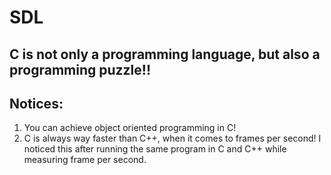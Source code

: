 # SDL

## C is not only a programming language, but also a programming puzzle!!

## Notices:

1. You can achieve object oriented programming in C!
2. C is always way faster than C++, when it comes to frames per second!
 I noticed this after running the same program in C and C++ while measuring frame per second.
